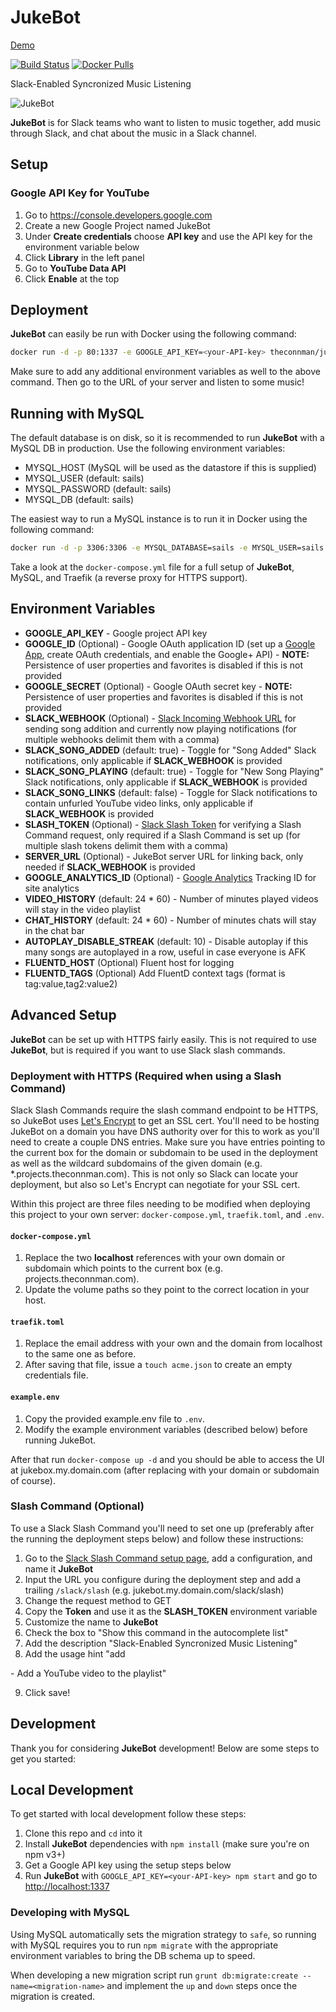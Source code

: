 # JukeBot

[Demo](https://demo.jukebot.club/)

[![Build Status](https://travis-ci.org/TheConnMan/jukebot.svg?branch=master)](https://travis-ci.org/TheConnMan/jukebot) [![Docker Pulls](https://img.shields.io/docker/pulls/theconnman/jukebot.svg)](https://hub.docker.com/r/theconnman/jukebot/)

Slack-Enabled Syncronized Music Listening

![JukeBot](https://raw.githubusercontent.com/TheConnMan/jukebot/dev/assets/images/JukeBot-Screenshot.png)

**JukeBot** is for Slack teams who want to listen to music together, add music through Slack, and chat about the music in a Slack channel.

## Setup

### Google API Key for YouTube

1. Go to <https://console.developers.google.com>
2. Create a new Google Project named JukeBot
3. Under **Create credentials** choose **API key** and use the API key for the environment variable below
4. Click **Library** in the left panel
5. Go to **YouTube Data API**
6. Click **Enable** at the top

## Deployment

**JukeBot** can easily be run with Docker using the following command:

```bash
docker run -d -p 80:1337 -e GOOGLE_API_KEY=<your-API-key> theconnman/jukebot:latest
```

Make sure to add any additional environment variables as well to the above command. Then go to the URL of your server and listen to some music!

## Running with MySQL

The default database is on disk, so it is recommended to run **JukeBot** with a MySQL DB in production. Use the following environment variables:

- MYSQL_HOST (MySQL will be used as the datastore if this is supplied)
- MYSQL_USER (default: sails)
- MYSQL_PASSWORD (default: sails)
- MYSQL_DB (default: sails)

The easiest way to run a MySQL instance is to run it in Docker using the following command:

```bash
docker run -d -p 3306:3306 -e MYSQL_DATABASE=sails -e MYSQL_USER=sails -e MYSQL_PASSWORD=sails -e MYSQL_RANDOM_ROOT_PASSWORD=true --name=mysql mysql --character-set-server=utf8mb4 --collation-server=utf8mb4_unicode_ci
```

Take a look at the `docker-compose.yml` file for a full setup of **JukeBot**, MySQL, and Traefik (a reverse proxy for HTTPS support).

## Environment Variables

- **GOOGLE_API_KEY** - Google project API key
- **GOOGLE_ID** (Optional) - Google OAuth application ID (set up a [Google App](https://cloud.google.com/console#/project), create OAuth credentials, and enable the Google+ API) - **NOTE:** Persistence of user properties and favorites is disabled if this is not provided
- **GOOGLE_SECRET** (Optional) - Google OAuth secret key - **NOTE:** Persistence of user properties and favorites is disabled if this is not provided
- **SLACK_WEBHOOK** (Optional) - [Slack Incoming Webhook URL](https://my.slack.com/apps/A0F7XDUAZ-incoming-webhooks) for sending song addition and currently now playing notifications (for multiple webhooks delimit them with a comma)
- **SLACK_SONG_ADDED** (default: true) - Toggle for "Song Added" Slack notifications, only applicable if **SLACK_WEBHOOK** is provided
- **SLACK_SONG_PLAYING** (default: true) - Toggle for "New Song Playing" Slack notifications, only applicable if **SLACK_WEBHOOK** is provided
- **SLACK_SONG_LINKS** (default: false) - Toggle for Slack notifications to contain unfurled YouTube video links, only applicable if **SLACK_WEBHOOK** is provided
- **SLASH_TOKEN** (Optional) - [Slack Slash Token](https://my.slack.com/apps/A0F82E8CA-slash-commands) for verifying a Slash Command request, only required if a Slash Command is set up (for multiple slash tokens delimit them with a comma)
- **SERVER_URL** (Optional) - JukeBot server URL for linking back, only needed if **SLACK_WEBHOOK** is provided
- **GOOGLE_ANALYTICS_ID** (Optional) - [Google Analytics](https://analytics.google.com/) Tracking ID for site analytics
- **VIDEO_HISTORY** (default: 24 * 60) - Number of minutes played videos will stay in the video playlist
- **CHAT_HISTORY** (default: 24 * 60) - Number of minutes chats will stay in the chat bar
- **AUTOPLAY_DISABLE_STREAK** (default: 10) - Disable autoplay if this many songs are autoplayed in a row, useful in case everyone is AFK
- **FLUENTD_HOST** (Optional) Fluent host for logging
- **FLUENTD_TAGS** (Optional) Add FluentD context tags (format is tag:value,tag2:value2)

## Advanced Setup

**JukeBot** can be set up with HTTPS fairly easily. This is not required to use **JukeBot**, but is required if you want to use Slack slash commands.

### Deployment with HTTPS (Required when using a Slash Command)

Slack Slash Commands require the slash command endpoint to be HTTPS, so JukeBot uses [Let's Encrypt](https://letsencrypt.org/) to get an SSL cert. You'll need to be hosting JukeBot on a domain you have DNS authority over for this to work as you'll need to create a couple DNS entries. Make sure you have entries pointing to the current box for the domain or subdomain to be used in the deployment as well as the wildcard subdomains of the given domain (e.g. *.projects.theconnman.com). This is not only so Slack can locate your deployment, but also so Let's Encrypt can negotiate for your SSL cert.

Within this project are three files needing to be modified when deploying this project to your own server: `docker-compose.yml`, `traefik.toml`, and `.env`.

#### `docker-compose.yml`

1. Replace the two **localhost** references with your own domain or subdomain which points to the current box (e.g. projects.theconnman.com).
2. Update the volume paths so they point to the correct location in your host.

#### `traefik.toml`

1. Replace the email address with your own and the domain from localhost to the same one as before.
2. After saving that file, issue a `touch acme.json` to create an empty credentials file.

#### `example.env`

1. Copy the provided example.env file to `.env`.
2. Modify the example environment variables (described below) before running JukeBot.

After that run `docker-compose up -d` and you should be able to access the UI at jukebox.my.domain.com (after replacing with your domain or subdomain of course).

### Slash Command (Optional)

To use a Slack Slash Command you'll need to set one up (preferably after the running the deployment steps below) and follow these instructions:

1. Go to the [Slack Slash Command setup page](https://my.slack.com/apps/A0F82E8CA-slash-commands), add a configuration, and name it **JukeBot**
2. Input the URL you configure during the deployment step and add a trailing `/slack/slash` (e.g. jukebot.my.domain.com/slack/slash)
3. Change the request method to GET
4. Copy the **Token** and use it as the **SLASH_TOKEN** environment variable
5. Customize the name to **JukeBot**
6. Check the box to "Show this command in the autocomplete list"
7. Add the description "Slack-Enabled Syncronized Music Listening"
8. Add the usage hint "add

  <youtube-url> - Add a YouTube video to the playlist"</youtube-url>

9. Click save!

## Development

Thank you for considering **JukeBot** development! Below are some steps to get you started:

## Local Development

To get started with local development follow these steps:

1. Clone this repo and `cd` into it
2. Install **JukeBot** dependencies with `npm install` (make sure you're on npm v3+)
3. Get a Google API key using the setup steps below
4. Run **JukeBot** with `GOOGLE_API_KEY=<your-API-key> npm start` and go to <http://localhost:1337>

### Developing with MySQL

Using MySQL automatically sets the migration strategy to `safe`, so running with MySQL requires you to run `npm migrate` with the appropriate environment variables to bring the DB schema up to speed.

When developing a new migration script run `grunt db:migrate:create --name=<migration-name>` and implement the `up` and `down` steps once the migration is created.
